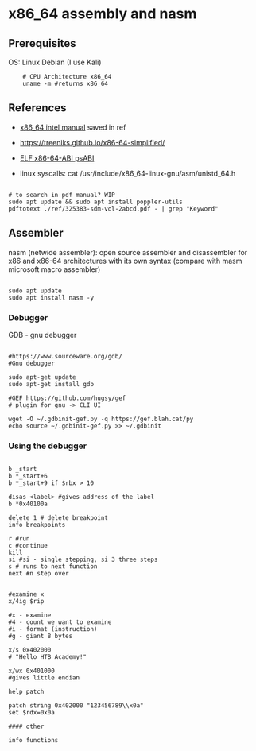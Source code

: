 # x86_64 assembly and nasm

## Prerequisites

OS: Linux Debian (I use Kali)

```shell
    # CPU Architecture x86_64
    uname -m #returns x86_64
```

## References

- [x86_64 intel manual](https://www.intel.com/content/dam/www/public/us/en/documents/manuals/64-ia-32-architectures-software-developer-instruction-set-reference-manual-325383.pdf) saved in ref

- https://treeniks.github.io/x86-64-simplified/

- [ELF x86-64-ABI psABI](https://gitlab.com/x86-psABIs/x86-64-ABI)

- linux syscalls: cat /usr/include/x86_64-linux-gnu/asm/unistd_64.h

```shell

# to search in pdf manual? WIP
sudo apt update && sudo apt install poppler-utils
pdftotext ./ref/325383-sdm-vol-2abcd.pdf - | grep "Keyword"

```

## Assembler

nasm (netwide assembler): open source assembler and disassembler for x86 and x86-64 architectures with its own syntax (compare with masm microsoft macro assembler)

```shell

sudo apt update
sudo apt install nasm -y

```

### Debugger

GDB - gnu debugger

```shell

#https://www.sourceware.org/gdb/
#Gnu debugger

sudo apt-get update
sudo apt-get install gdb

#GEF https://github.com/hugsy/gef
# plugin for gnu -> CLI UI

wget -O ~/.gdbinit-gef.py -q https://gef.blah.cat/py
echo source ~/.gdbinit-gef.py >> ~/.gdbinit

```

### Using the debugger


```shell

b _start
b *_start+6
b *_start+9 if $rbx > 10

disas <label> #gives address of the label
b *0x40100a

delete 1 # delete breakpoint
info breakpoints

r #run
c #continue
kill
si #si - single stepping, si 3 three steps
s # runs to next function
next #n step over


#examine x
x/4ig $rip

#x - examine
#4 - count we want to examine
#i - format (instruction)
#g - giant 8 bytes

x/s 0x402000
# "Hello HTB Academy!"

x/wx 0x401000
#gives little endian

help patch

patch string 0x402000 "123456789\\x0a" 
set $rdx=0x0a

#### other

info functions


```